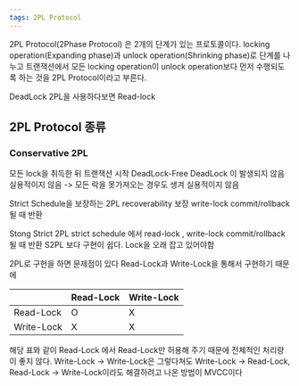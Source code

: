 ```yaml
---
tags: 2PL Protocol
---
```

2PL Protocol(2Phase Protocol) 은 2개의 단계가 있는 프로토콜이다.
locking operation(Expanding phase)과 unlock operation(Shrinking phase)로 단계를 나누고 트랜잭션에서 모든 locking operation이 unlock operation보다 먼저 수행되도록 하는 것을 2PL Protocol이라고 부른다.

DeadLock 
2PL을 사용하다보면 Read-lock 
## 2PL Protocol 종류
### Conservative 2PL
모든 lock을 취득한 뒤 트랜잭션 시작
DeadLock-Free DeadLock 이 발생되지 않음
실용적이지 않음 -> 모든 락을 못가져오는 경우도 생겨 실용적이지 않음


Strict Schedule을 보장하는 2PL
recoverability 보장
write-lock commit/rollback 될 때 반환

Stong Strict 2PL
strict schedule 에서 
read-lock , write-lock commit/rollback 될 때 반환
S2PL 보다 구현이 쉽다.
Lock을 오래 잡고 있어야함

2PL로 구현을 하면 문제점이 있다
Read-Lock과 Write-Lock을 통해서 구현하기 때문에

|  | Read-Lock | Write-Lock |
| --- | --- | --- |
| Read-Lock | O | X |
| Write-Lock | X | X |

해당 표와 같이 Read-Lock 에서 Read-Lock만 허용해 주기 때문에 전체적인 처리량이 좋지 않다.
Write-Lock -> Write-Lock은 그렇다쳐도 Write-Lock -> Read-Lock, Read-Lock -> Write-Lock이라도 해결하려고 나온 방법이 MVCC이다



